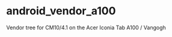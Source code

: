 android_vendor_a100
===================

Vendor tree for CM10/4.1 on the Acer Iconia Tab A100 / Vangogh
